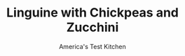 ---
layout: ../../layouts/MarkdownPostLayout.astro
title: Linguine with Chickpeas and Zucchini
author: America's Test Kitchen
pubDate: 2023-03-15
description: "To achieve a creamy sauce with plenty of body, we broke out the potato masher."
image_url: https://res.cloudinary.com/hksqkdlah/image/upload/ar_1:1,c_fill,dpr_2.0,f_auto,fl_lossy.progressive.strip_profile,g_faces:auto,q_auto:low,w_344/41671-sfs-linguinechickpeaszucchini-24
tags: ["Main Courses","Pasta","Weeknight"]
calories: 3517
protein: 34
carbohydrates: 114
fats: 31
fiber: 11
ingredients: ["1 pound, linguine",", Salt and pepper","⅓ cup, extra-virgin olive oil, plus extra for serving","4 , garlic cloves, sliced thin","½ teaspoon, red pepper flakes","2 , zucchini, shredded and patted dry","1 (15-ounce) can, chickpeas, rinsed","2 ounces, Pecorino Romano cheese, grated (1 cup)","3 tablespoons, chopped fresh parsley","1 tablespoon, lemon juice, plus lemon wedges for serving"]
serves: 4
time: "30 minutes"
instructions: ["Bring 4 quarts water to boil in Dutch oven. Add pasta and 1 tablespoon salt and cook, stirring occasionally, until al dente. Reserve ½ cup cooking water, then drain pasta.","Heat oil, garlic, pepper flakes, ½ teaspoon salt, and ½ teaspoon pepper in now-empty pot over medium heat until garlic is lightly browned, 3 to 5 minutes. Add zucchini and chickpeas and cook until zucchini is wilted and most of its excess moisture has cooked off, about 6 minutes. Using potato masher, lightly mash chickpeas.","Off heat, stir in ½ cup Pecorino, parsley, lemon juice, pasta, and reserved cooking water. Serve, passing lemon wedges, extra oil, and remaining ½ cup Pecorino separately."]
nutrition: ["714 mg Potassium, K","599 mg Phosphorus, P","451 mg Calcium, Ca","3 mg Iron, Fe","122 mg Magnesium, Mg","878 mg Sodium, Na","3 mg Zinc, Zn","31 g Total lipid (fat)","2 mg Niacin","16 g Fatty acids, total monounsaturated","3 g Fatty acids, total polyunsaturated","23 mg Vitamin C, total ascorbic acid","34 mg Cholesterol","8 g Fatty acids, total saturated","11 g Fiber, total dietary","102 µg Folate, food","10 g Sugars, total","68 µg Vitamin K (phylloquinone)","191 g Water","114 g Carbohydrate, by difference","102 µg Folate, DFE","34 g Protein","3 mg Vitamin E (alpha-tocopherol)","56 µg Vitamin A, RAE","879 kcal Energy","3517 calories"]
notes: "Use medium zucchini and shred them on the large holes of a box grater."
---